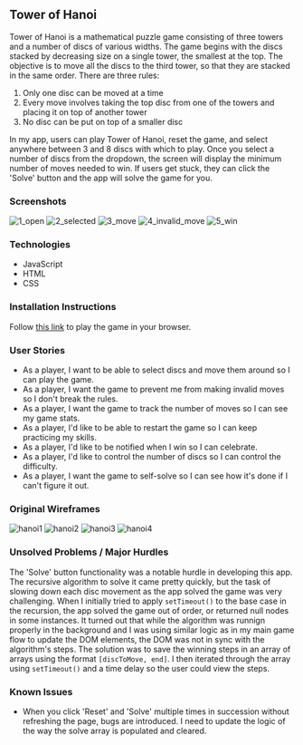 ## Tower of Hanoi
Tower of Hanoi is a mathematical puzzle game consisting of three towers and a number of discs of various widths. The game begins with the discs stacked by decreasing size on a single tower, the smallest at the top. The objective is to move all the discs to the third tower, so that they are stacked in the same order. There are three rules:

1. Only one disc can be moved at a time
2. Every move involves taking the top disc from one of the towers and placing it on top of another tower
3. No disc can be put on top of a smaller disc

In my app, users can play Tower of Hanoi, reset the game, and select anywhere between 3 and 8 discs with which to play. Once you select a number of discs from the dropdown, the screen will display the minimum number of moves needed to win. If users get stuck, they can click the 'Solve' button and the app will solve the game for you.

### Screenshots
![1_open](./assets/1_open.png)
![2_selected](./assets/2_selected.png)
![3_move](./assets/3_move.png)
![4_invalid_move](./assets/4_invalid_move.png)
![5_win](./assets/5_win.png)

### Technologies
* JavaScript
* HTML
* CSS

### Installation Instructions
Follow [this link](https://google.com) to play the game in your browser.

### User Stories
- As a player, I want to be able to select discs and move them around so I can play the game.
- As a player, I want the game to prevent me from making invalid moves so I don't break the rules.
- As a player, I want the game to track the number of moves so I can see my game stats.
- As a player, I'd like to be able to restart the game so I can keep practicing my skills.
- As a player, I'd like to be notified when I win so I can celebrate.
- As a player, I'd like to control the number of discs so I can control the difficulty.
- As a player, I want the game to self-solve so I can see how it's done if I can't figure it out.

### Original Wireframes
![hanoi1](./assets/wireframes/hanoi1.png)
![hanoi2](./assets/wireframes/hanoi2.png)
![hanoi3](./assets/wireframes/hanoi3.png)
![hanoi4](./assets/wireframes/hanoi4.png)

### Unsolved Problems / Major Hurdles
The 'Solve' button functionality was a notable hurdle in developing this app. The recursive algorithm to solve it came pretty quickly, but the task of slowing down each disc movement as the app solved the game was very challenging. When I initially tried to apply `setTimeout()` to the base case in the recursion, the app solved the game out of order, or returned null nodes in some instances. It turned out that while the algorithm was runnign properly in the background and I was using similar logic as in my main game flow to update the DOM elements, the DOM was not in sync with the algorithm's steps. The solution was to save the winning steps in an array of arrays using the format `[discToMove, end]`. I then iterated through the array using `setTimeout()` and a time delay so the user could view the steps.

### Known Issues
* When you click 'Reset' and 'Solve' multiple times in succession without refreshing the page, bugs are introduced. I need to update the logic of the way the solve array is populated and cleared.